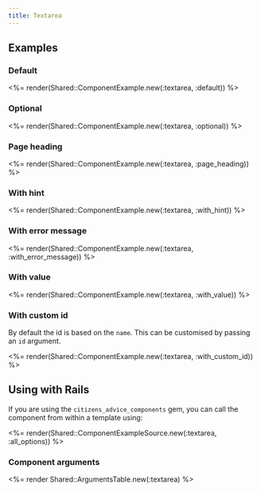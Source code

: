 ```yaml
---
title: Textarea
---
```


## Examples

### Default

<%= render(Shared::ComponentExample.new(:textarea, :default)) %>

### Optional

<%= render(Shared::ComponentExample.new(:textarea, :optional)) %>

### Page heading

<%= render(Shared::ComponentExample.new(:textarea, :page_heading)) %>

### With hint

<%= render(Shared::ComponentExample.new(:textarea, :with_hint)) %>

### With error message

<%= render(Shared::ComponentExample.new(:textarea, :with_error_message)) %>

### With value

<%= render(Shared::ComponentExample.new(:textarea, :with_value)) %>

### With custom id

By default the id is based on the `name`. This can be customised by passing an `id` argument.

<%= render(Shared::ComponentExample.new(:textarea, :with_custom_id)) %>

## Using with Rails

If you are using the `citizens_advice_components` gem, you can call the component from within a template using:

<%= render(Shared::ComponentExampleSource.new(:textarea, :all_options)) %>

### Component arguments

<%= render Shared::ArgumentsTable.new(:textarea) %>
